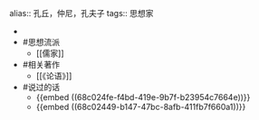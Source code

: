 alias:: 孔丘，仲尼，孔夫子
tags:: 思想家

-
- #思想流派
	- [[儒家]]
- #相关著作
	- [[《论语》]]
- #说过的话
	- {{embed ((68c024fe-f4bd-419e-9b7f-b23954c7664e))}}
	- {{embed ((68c02449-b147-47bc-8afb-411fb7f660a1))}}